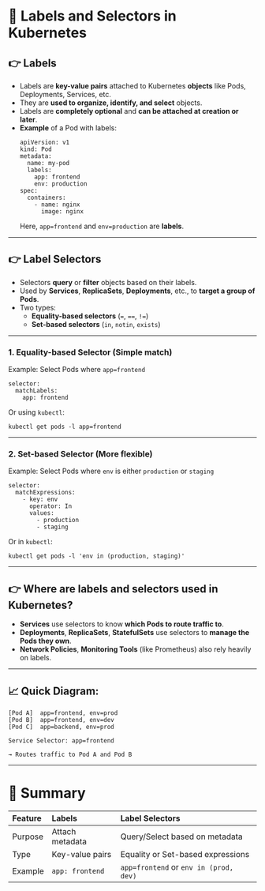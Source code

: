 # 📌 **Labels and Selectors in Kubernetes**

## 👉 Labels

- Labels are **key-value pairs** attached to Kubernetes **objects** like Pods, Deployments, Services, etc.
- They are **used to organize, identify, and select** objects.
- Labels are **completely optional** and **can be attached at creation or later**.
- **Example** of a Pod with labels:
  ```
  apiVersion: v1
  kind: Pod
  metadata:
    name: my-pod
    labels:
      app: frontend
      env: production
  spec:
    containers:
      - name: nginx
        image: nginx
  ```
  Here, `app=frontend` and `env=production` are **labels**.

---

## 👉 Label Selectors

- Selectors **query** or **filter** objects based on their labels.
- Used by **Services**, **ReplicaSets**, **Deployments**, etc., to **target a group of Pods**.
- Two types:
  - **Equality-based selectors** (`=`, `==`, `!=`)
  - **Set-based selectors** (`in`, `notin`, `exists`)

---

### 1. Equality-based Selector (Simple match)

Example: Select Pods where `app=frontend`

```
selector:
  matchLabels:
    app: frontend
```

Or using `kubectl`:

```
kubectl get pods -l app=frontend
```

---

### 2. Set-based Selector (More flexible)

Example: Select Pods where `env` is either `production` or `staging`

```
selector:
  matchExpressions:
    - key: env
      operator: In
      values:
        - production
        - staging
```

Or in `kubectl`:

```
kubectl get pods -l 'env in (production, staging)'
```

---

## 👉 Where are labels and selectors used in Kubernetes?

- **Services** use selectors to know **which Pods to route traffic to**.
- **Deployments**, **ReplicaSets**, **StatefulSets** use selectors to **manage the Pods they own**.
- **Network Policies**, **Monitoring Tools** (like Prometheus) also rely heavily on labels.

---

## 📈 Quick Diagram:

```
[Pod A]  app=frontend, env=prod
[Pod B]  app=frontend, env=dev
[Pod C]  app=backend, env=prod

Service Selector: app=frontend

→ Routes traffic to Pod A and Pod B
```

---

# 🧠 Summary

| Feature | Labels          | Label Selectors                        |
| :------ | :-------------- | :------------------------------------- |
| Purpose | Attach metadata | Query/Select based on metadata         |
| Type    | Key-value pairs | Equality or Set-based expressions      |
| Example | `app: frontend` | `app=frontend` or `env in (prod, dev)` |
